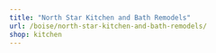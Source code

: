 ```yaml
---
title: "North Star Kitchen and Bath Remodels"
url: /boise/north-star-kitchen-and-bath-remodels/
shop: kitchen
---
```


